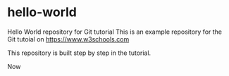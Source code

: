 # hello-world
Hello World repository for Git tutorial
This is an example repository for the Git tutoial on https://www.w3schools.com

This repository is built step by step in the tutorial.

Now
